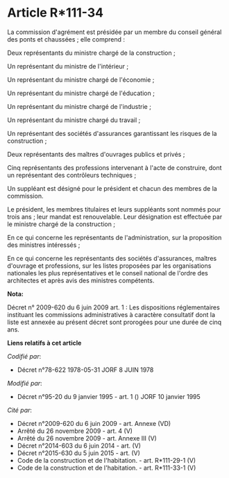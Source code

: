 # Article R*111-34

La commission d'agrément est présidée par un membre du conseil général des ponts et chaussées ; elle comprend : 

Deux représentants du ministre chargé de la construction ; 

Un représentant du ministre de l'intérieur ; 

Un représentant du ministre chargé de l'économie ; 

Un représentant du ministre chargé de l'éducation ; 

Un représentant du ministre chargé de l'industrie ; 

Un représentant du ministre chargé du travail ; 

Un représentant des sociétés d'assurances garantissant les risques de la construction ; 

Deux représentants des maîtres d'ouvrages publics et privés ; 

Cinq représentants des professions intervenant à l'acte de construire, dont un représentant des contrôleurs techniques ; 

Un suppléant est désigné pour le président et chacun des membres de la commission. 

Le président, les membres titulaires et leurs suppléants sont nommés pour trois ans ; leur mandat est renouvelable. Leur
désignation est effectuée par le ministre chargé de la construction ; 

En ce qui concerne les représentants de l'administration, sur la proposition des ministres intéressés ; 

En ce qui concerne les représentants des sociétés d'assurances, maîtres d'ouvrage et professions, sur les listes proposées
par les organisations nationales les plus représentatives et le conseil national de l'ordre des architectes et après avis des
ministres compétents.

**Nota:**

Décret n° 2009-620 du 6 juin 2009 art. 1 : Les dispositions réglementaires instituant les commissions administratives à
caractère consultatif dont la liste est annexée au présent décret sont prorogées pour une durée de cinq ans.

**Liens relatifs à cet article**

_Codifié par_:

  - Décret n°78-622 1978-05-31 JORF 8 JUIN 1978

_Modifié par_:

  - Décret n°95-20 du 9 janvier 1995 - art. 1 () JORF 10 janvier 1995

_Cité par_:

  - Décret n°2009-620 du 6 juin 2009 - art. Annexe (VD)
  - Arrêté du 26 novembre 2009 - art. 4 (V)
  - Arrêté du 26 novembre 2009 - art. Annexe III (V)
  - Décret n°2014-603 du 6 juin 2014 - art. (V)
  - Décret n°2015-630 du 5 juin 2015 - art. (V)
  - Code de la construction et de l'habitation. - art. R*111-29-1 (V)
  - Code de la construction et de l'habitation. - art. R*111-33-1 (V)
